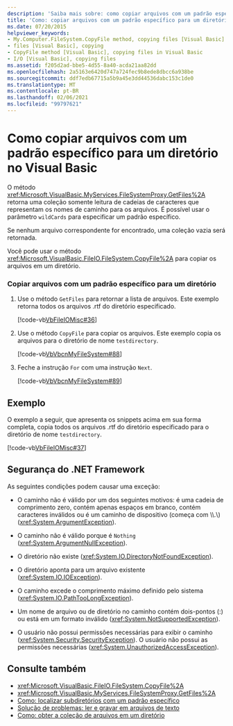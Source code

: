 ```yaml
---
description: 'Saiba mais sobre: como copiar arquivos com um padrão específico para um diretório no Visual Basic'
title: 'Como: copiar arquivos com um padrão específico para um diretório'
ms.date: 07/20/2015
helpviewer_keywords:
- My.Computer.FileSystem.CopyFile method, copying files [Visual Basic]
- files [Visual Basic], copying
- CopyFile method [Visual Basic], copying files in Visual Basic
- I/O [Visual Basic], copying files
ms.assetid: f205d2ad-bbe5-4d55-8a40-acda21aa82dd
ms.openlocfilehash: 2a5163e6420d747a724fec9b8ede8dbcc6a938be
ms.sourcegitcommit: ddf7edb67715a5b9a45e3dd44536dabc153c1de0
ms.translationtype: MT
ms.contentlocale: pt-BR
ms.lasthandoff: 02/06/2021
ms.locfileid: "99797621"
---
```

# <a name="how-to-copy-files-with-a-specific-pattern-to-a-directory-in-visual-basic"></a>Como copiar arquivos com um padrão específico para um diretório no Visual Basic

O método <xref:Microsoft.VisualBasic.MyServices.FileSystemProxy.GetFiles%2A> retorna uma coleção somente leitura de cadeias de caracteres que representam os nomes de caminho para os arquivos. É possível usar o parâmetro `wildCards` para especificar um padrão específico.  
  
 Se nenhum arquivo correspondente for encontrado, uma coleção vazia será retornada.  
  
 Você pode usar o método <xref:Microsoft.VisualBasic.FileIO.FileSystem.CopyFile%2A> para copiar os arquivos em um diretório.  
  
### <a name="to-copy-files-with-a-specific-pattern-to-a-directory"></a>Copiar arquivos com um padrão específico para um diretório  
  
1. Use o método `GetFiles` para retornar a lista de arquivos. Este exemplo retorna todos os arquivos .rtf do diretório especificado.  
  
     [!code-vb[VbFileIOMisc#36](~/samples/snippets/visualbasic/VS_Snippets_VBCSharp/VbFileIOMisc/VB/Class1.vb#36)]  
  
2. Use o método `CopyFile` para copiar os arquivos. Este exemplo copia os arquivos para o diretório de nome `testdirectory`.  
  
     [!code-vb[VbVbcnMyFileSystem#88](~/samples/snippets/visualbasic/VS_Snippets_VBCSharp/VbVbcnMyFileSystem/VB/Class1.vb#88)]  
  
3. Feche a instrução `For` com uma instrução `Next`.  
  
     [!code-vb[VbVbcnMyFileSystem#89](~/samples/snippets/visualbasic/VS_Snippets_VBCSharp/VbVbcnMyFileSystem/VB/Class1.vb#89)]  
  
## <a name="example"></a>Exemplo  

 O exemplo a seguir, que apresenta os snippets acima em sua forma completa, copia todos os arquivos .rtf do diretório especificado para o diretório de nome `testdirectory`.  
  
 [!code-vb[VbFileIOMisc#37](~/samples/snippets/visualbasic/VS_Snippets_VBCSharp/VbFileIOMisc/VB/Class1.vb#37)]  
  
## <a name="net-framework-security"></a>Segurança do .NET Framework  

 As seguintes condições podem causar uma exceção:  
  
- O caminho não é válido por um dos seguintes motivos: é uma cadeia de comprimento zero, contém apenas espaços em branco, contém caracteres inválidos ou é um caminho de dispositivo (começa com \\\\.\\) (<xref:System.ArgumentException>).  
  
- O caminho não é válido porque é `Nothing` (<xref:System.ArgumentNullException>).  
  
- O diretório não existe (<xref:System.IO.DirectoryNotFoundException>).  
  
- O diretório aponta para um arquivo existente (<xref:System.IO.IOException>).  
  
- O caminho excede o comprimento máximo definido pelo sistema (<xref:System.IO.PathTooLongException>).  
  
- Um nome de arquivo ou de diretório no caminho contém dois-pontos (:) ou está em um formato inválido (<xref:System.NotSupportedException>).  
  
- O usuário não possui permissões necessárias para exibir o caminho (<xref:System.Security.SecurityException>). O usuário não possui as permissões necessárias (<xref:System.UnauthorizedAccessException>).  
  
## <a name="see-also"></a>Consulte também

- <xref:Microsoft.VisualBasic.FileIO.FileSystem.CopyFile%2A>
- <xref:Microsoft.VisualBasic.MyServices.FileSystemProxy.GetFiles%2A>
- [Como: localizar subdiretórios com um padrão específico](how-to-find-subdirectories-with-a-specific-pattern.md)
- [Solução de problemas: ler e gravar em arquivos de texto](troubleshooting-reading-from-and-writing-to-text-files.md)
- [Como: obter a coleção de arquivos em um diretório](how-to-get-the-collection-of-files-in-a-directory.md)

